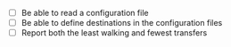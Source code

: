 - [ ] Be able to read a configuration file
- [ ] Be able to define destinations in the configuration files
- [ ] Report both the least walking and fewest transfers
